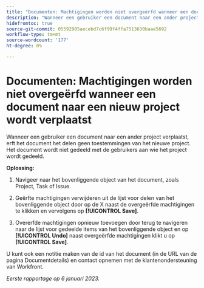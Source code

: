 ```yaml
---
title: "Documenten: Machtigingen worden niet overgeërfd wanneer een document naar een nieuw project wordt verplaatst."
description: "Wanneer een gebruiker een document naar een ander project verplaatst, erft het document het delen geen toestemmingen van het nieuwe project. Het document wordt niet gedeeld met de gebruikers aan wie het project wordt gedeeld. "
hidefromtoc: true
source-git-commit: 05592905aecebd7c6f99f4ffa7513630baae5692
workflow-type: tm+mt
source-wordcount: '177'
ht-degree: 0%

---
```



# Documenten: Machtigingen worden niet overgeërfd wanneer een document naar een nieuw project wordt verplaatst

<!-- This Known Issue is on the TOC for both Workfront and Workfront Proof-->

Wanneer een gebruiker een document naar een ander project verplaatst, erft het document het delen geen toestemmingen van het nieuwe project. Het document wordt niet gedeeld met de gebruikers aan wie het project wordt gedeeld.

**Oplossing:**

1. Navigeer naar het bovenliggende object van het document, zoals Project, Task of Issue.

1. Geërfte machtigingen verwijderen uit de lijst voor delen van het bovenliggende object door op de X naast de overgeërfde machtigingen te klikken en vervolgens op **[!UICONTROL Save]**.

1. Overerfde machtigingen opnieuw toevoegen door terug te navigeren naar de lijst voor gedeelde items van het bovenliggende object en op **[!UICONTROL Undo]** naast overgeërfde machtigingen klikt u op **[!UICONTROL Save]**.

U kunt ook een notitie maken van de id van het document (in de URL van de pagina Documentdetails) en contact opnemen met de klantenondersteuning van Workfront.

_Eerste rapportage op 6 januari 2023._

